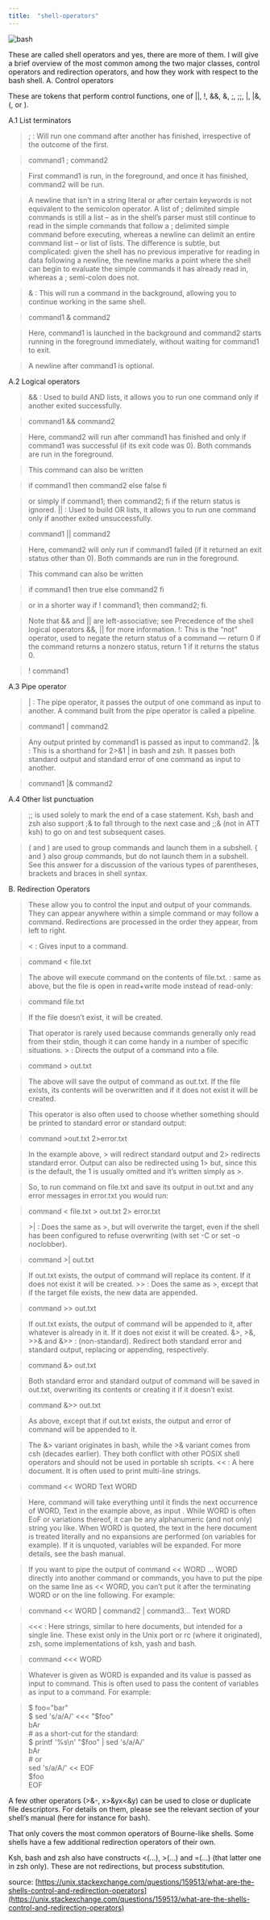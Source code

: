 ```yaml
---
title:  "shell-operators"
---
```

![bash](../assets/img/gnubash_logo_transparent.png)

These are called shell operators and yes, there are more of them. I will give a brief overview of the most common among the two major classes, control operators and redirection operators, and how they work with respect to the bash shell.
A. Control operators

These are tokens that perform control functions, one of \|\|, !, &&, &, ;, ;;, \|, \|&, (, or ).

A.1 List terminators

  >  ; : Will run one command after another has finished, irrespective of the outcome of the first.

  >  command1 ; command2

  >  First command1 is run, in the foreground, and once it has finished, command2 will be run.

  >  A newline that isn’t in a string literal or after certain keywords is not equivalent to the semicolon operator. A list of ; delimited simple commands is still a list – as in the shell’s parser must still continue to read in the simple commands that follow a ; delimited simple command before executing, whereas a newline can delimit an entire command list – or list of lists. The difference is subtle, but complicated: given the shell has no previous imperative for reading in data following a newline, the newline marks a point where the shell can begin to evaluate the simple commands it has already read in, whereas a ; semi-colon does not.

  > & : This will run a command in the background, allowing you to continue working in the same shell.

  > command1 & command2

  >  Here, command1 is launched in the background and command2 starts running in the foreground immediately, without waiting for command1 to exit.

  >  A newline after command1 is optional.

A.2 Logical operators

  > && : Used to build AND lists, it allows you to run one command only if another exited successfully.

  > command1 && command2

  > Here, command2 will run after command1 has finished and only if command1 was successful (if its exit code was 0). Both commands are run in the foreground.

  > This command can also be written

  > if command1
    then command2
    else false
    fi

  > or simply if command1; then command2; fi if the return status is ignored.
    || : Used to build OR lists, it allows you to run one command only if another exited unsuccessfully.

  > command1 || command2

  > Here, command2 will only run if command1 failed (if it returned an exit status other than 0). Both commands are run in the foreground.

  > This command can also be written

  > if command1
    then true
    else command2
    fi

  > or in a shorter way if ! command1; then command2; fi.

  > Note that && and || are left-associative; see Precedence of the shell logical operators &&, || for more information.
    !: This is the “not” operator, used to negate the return status of a command — return 0 if the command returns a nonzero status, return 1 if it returns the status 0.

  > ! command1

A.3 Pipe operator

  > | : The pipe operator, it passes the output of one command as input to another. A command built from the pipe operator is called a pipeline.

  > command1 | command2

  > Any output printed by command1 is passed as input to command2.
    |& : This is a shorthand for 2>&1 | in bash and zsh. It passes both standard output and standard error of one command as input to another.

  > command1 |& command2

A.4 Other list punctuation

  > ;; is used solely to mark the end of a case statement. Ksh, bash and zsh also support ;& to fall through to the next case and ;;& (not in ATT ksh) to go on and test subsequent cases.

  > ( and ) are used to group commands and launch them in a subshell. { and } also group commands, but do not launch them in a subshell. See this answer for a discussion of the various types of parentheses, brackets and braces in shell syntax.

B. Redirection Operators

  > These allow you to control the input and output of your commands. They can appear anywhere within a simple command or may follow a command. Redirections are processed in the order they appear, from left to right.

  > < : Gives input to a command.

  > command < file.txt

  > The above will execute command on the contents of file.txt.
    : same as above, but the file is open in read+write mode instead of read-only:

  > command  file.txt

  > If the file doesn’t exist, it will be created.

  > That operator is rarely used because commands generally only read from their stdin, though it can come handy in a number of specific situations.
    \> : Directs the output of a command into a file.

  > command > out.txt

  > The above will save the output of command as out.txt. If the file exists, its contents will be overwritten and if it does not exist it will be created.

  > This operator is also often used to choose whether something should be printed to standard error or standard output:

  > command >out.txt 2>error.txt

  > In the example above, > will redirect standard output and 2> redirects standard error. Output can also be redirected using 1> but, since this is the default, the 1 is usually omitted and it’s written simply as >.

  > So, to run command on file.txt and save its output in out.txt and any error messages in error.txt you would run:

  > command < file.txt > out.txt 2> error.txt

  > \>\| : Does the same as >, but will overwrite the target, even if the shell has been configured to refuse overwriting (with set -C or set -o noclobber).

  > command >\| out.txt

  > If out.txt exists, the output of command will replace its content. If it does not exist it will be created.
    \>> : Does the same as >, except that if the target file exists, the new data are appended.

  > command >\> out.txt

  > If out.txt exists, the output of command will be appended to it, after whatever is already in it. If it does not exist it will be created.
    &>, >&, >>& and &>> : (non-standard). Redirect both standard error and standard output, replacing or appending, respectively.

  > command &> out.txt

  > Both standard error and standard output of command will be saved in out.txt, overwriting its contents or creating it if it doesn’t exist.

  > command &>\> out.txt

  > As above, except that if out.txt exists, the output and error of command will be appended to it.

  > The &> variant originates in bash, while the >& variant comes from csh (decades earlier). They both conflict with other POSIX shell operators and should not be used in portable sh scripts.
  > <\< : A here document. It is often used to print multi-line strings.

  > command <\< WORD
         Text
     WORD

  > Here, command will take everything until it finds the next occurrence of WORD, Text in the example above, as input . While WORD is often EoF or variations thereof, it can be any alphanumeric (and not only) string you like. When WORD is quoted, the text in the here document is treated literally and no expansions are performed (on variables for example). If it is unquoted, variables will be expanded. For more details, see the bash manual.

  > If you want to pipe the output of command <\< WORD ... WORD directly into another command or commands, you have to put the pipe on the same line as << WORD, you can’t put it after the terminating WORD or on the line following. For example:

  > command <\< WORD \| command2 \| command3...
         Text
     WORD

  > <\<\< : Here strings, similar to here documents, but intended for a single line. These exist only in the Unix port or rc (where it originated), zsh, some implementations of ksh, yash and bash.

  > command <\<\< WORD

  > Whatever is given as WORD is expanded and its value is passed as input to command. This is often used to pass the content of variables as input to a command. For example:

  > $ foo="bar" <br>
    $ sed 's/a/A/' <\<\< "$foo"<br>
    bAr<br>
    # as a short-cut for the standard:<br>
    $ printf '%s\n' "$foo" | sed 's/a/A/'<br>
    bAr<br>
    # or<br>
    sed 's/a/A/' << EOF<br>
    $foo<br>
    EOF

A few other operators (>&-, x>&yx<&y) can be used to close or duplicate file descriptors. For details on them, please see the relevant section of your shell’s manual (here for instance for bash).

That only covers the most common operators of Bourne-like shells. Some shells have a few additional redirection operators of their own.

Ksh, bash and zsh also have constructs <(…), >(…) and =(…) (that latter one in zsh only). These are not redirections, but process substitution.



source: [https://unix.stackexchange.com/questions/159513/what-are-the-shells-control-and-redirection-operators](https://unix.stackexchange.com/questions/159513/what-are-the-shells-control-and-redirection-operators)
